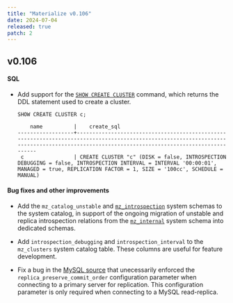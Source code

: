 ```yaml
---
title: "Materialize v0.106"
date: 2024-07-04
released: true
patch: 2
---
```


[//]: # "NOTE(morsapaes) v0.106 shipped support for the new `VALUE DECODING
ERRORS` clause behind a feature flag, which allows Kafka upsert sources to
continue ingesting data in the presence of decoding errors."

## v0.106

#### SQL

* Add support for the [`SHOW CREATE CLUSTER`](/sql/show-create-cluster/)
  command, which returns the DDL statement used to create a cluster.

  ```mzsql
  SHOW CREATE CLUSTER c;
  ```
  ```nofmt
      name          |    create_sql
  ------------------+--------------------------------------------------------------------------------------------------------------------------------------------------------------------------------------------
   c                | CREATE CLUSTER "c" (DISK = false, INTROSPECTION DEBUGGING = false, INTROSPECTION INTERVAL = INTERVAL '00:00:01', MANAGED = true, REPLICATION FACTOR = 1, SIZE = '100cc', SCHEDULE = MANUAL)
  ```

#### Bug fixes and other improvements

* Add the `mz_catalog_unstable` and [`mz_introspection`](sql/system-catalog/mz_introspection/)
  system schemas to the system catalog, in support of the ongoing migration of
  unstable and replica introspection relations from the [`mz_internal`](/sql/system-catalog/mz_internal/)
  system schema into dedicated schemas.

* Add `introspection_debugging` and `introspection_interval` to the
  `mz_clusters` system catalog table. These columns are useful for feature
  development.

* Fix a bug in the [MySQL source](https://materialize.com/docs/sql/create-source/mysql/)
  that unecessarily enforced the `replica_preserve_commit_order` configuration
  parameter when connecting to a primary server for replication. This
  configuration parameter is only required when connecting to a MySQL
  read-replica.
